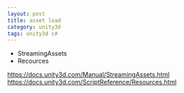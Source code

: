 ```yaml
---
layout: post
title: asset load
category: unity3d
tags: unity3d c#
---
```


* StreamingAssets
* Recources

https://docs.unity3d.com/Manual/StreamingAssets.html
https://docs.unity3d.com/ScriptReference/Resources.html